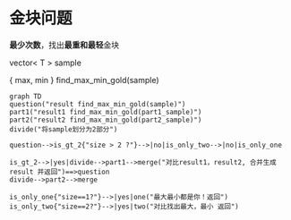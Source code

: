 # 金块问题

**最少次数**，找出**最重和最轻**金块

vector< T > sample

{ max, min }   find_max_min_gold(sample)







```mermaid
graph TD
question("result find_max_min_gold(sample)")
part1("result1 find_max_min_gold(part1_sample)")
part2("result2 find_max_min_gold(part2_sample)")
divide("将sample划分为2部分")

question-->is_gt_2{"size > 2 ?"}-->|no|is_only_two-->|no|is_only_one

is_gt_2-->|yes|divide-->part1-->merge("对比result1，result2, 合并生成result 并返回")==>question
divide-->part2-->merge

is_only_one{"size==1?"}-->|yes|one("最大最小都是你！返回")
is_only_two{"size==2?"}-->|yes|two("对比找出最大，最小 返回")

```

